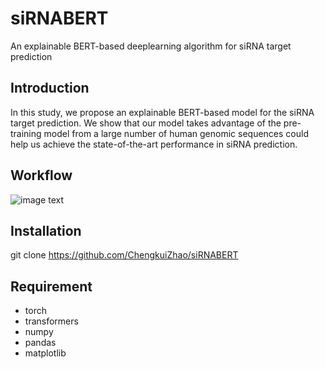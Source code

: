 # siRNABERT
An explainable BERT-based deeplearning algorithm for siRNA target prediction 

## Introduction
In this study, we propose an explainable BERT-based model for the siRNA target prediction. We show that our model takes advantage of the pre-training model from a large number of human genomic sequences could help us achieve the state-of-the-art performance in siRNA prediction.

## Workflow
![image text](https://github.com/ChengkuiZhao/SiRNABERT/blob/main/image/Workflow.jpg)

## Installation
git clone https://github.com/ChengkuiZhao/siRNABERT

## Requirement
* torch
* transformers
* numpy
* pandas
* matplotlib
